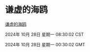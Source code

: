 # 谦虚的海鸥
[谦虚的海鸥](http://219.139.197.74:56308/qxdho/course/base/hotlink/index.php)

2024年 10月 28日 星期一 08:30:02 CST

2024年 10月 28日 星期一 00:30:02 GMT
